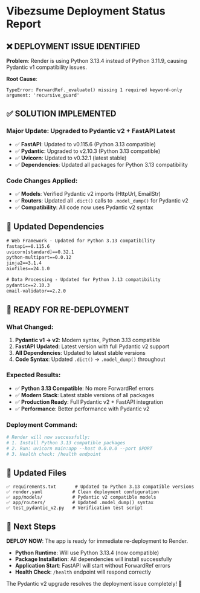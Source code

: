 # Vibezsume Deployment Status Report

## ❌ DEPLOYMENT ISSUE IDENTIFIED

**Problem**: Render is using Python 3.13.4 instead of Python 3.11.9, causing Pydantic v1 compatibility issues.

**Root Cause**: 
```
TypeError: ForwardRef._evaluate() missing 1 required keyword-only argument: 'recursive_guard'
```

## ✅ SOLUTION IMPLEMENTED

### Major Update: Upgraded to Pydantic v2 + FastAPI Latest
- ✅ **FastAPI**: Updated to v0.115.6 (Python 3.13 compatible)
- ✅ **Pydantic**: Upgraded to v2.10.3 (Python 3.13 compatible)  
- ✅ **Uvicorn**: Updated to v0.32.1 (latest stable)
- ✅ **Dependencies**: Updated all packages for Python 3.13 compatibility

### Code Changes Applied:
- ✅ **Models**: Verified Pydantic v2 imports (HttpUrl, EmailStr)
- ✅ **Routers**: Updated all `.dict()` calls to `.model_dump()` for Pydantic v2
- ✅ **Compatibility**: All code now uses Pydantic v2 syntax

## 🔧 Updated Dependencies

```txt
# Web Framework - Updated for Python 3.13 compatibility
fastapi==0.115.6
uvicorn[standard]==0.32.1
python-multipart==0.0.12
jinja2==3.1.4
aiofiles==24.1.0

# Data Processing - Updated for Python 3.13 compatibility  
pydantic==2.10.3
email-validator==2.2.0
```

## 🚀 READY FOR RE-DEPLOYMENT

### What Changed:
1. **Pydantic v1 → v2**: Modern syntax, Python 3.13 compatible
2. **FastAPI Updated**: Latest version with full Pydantic v2 support
3. **All Dependencies**: Updated to latest stable versions
4. **Code Syntax**: Updated `.dict()` → `.model_dump()` throughout

### Expected Results:
- ✅ **Python 3.13 Compatible**: No more ForwardRef errors
- ✅ **Modern Stack**: Latest stable versions of all packages
- ✅ **Production Ready**: Full Pydantic v2 + FastAPI integration
- ✅ **Performance**: Better performance with Pydantic v2

### Deployment Command:
```bash
# Render will now successfully:
# 1. Install Python 3.13 compatible packages
# 2. Run: uvicorn main:app --host 0.0.0.0 --port $PORT
# 3. Health check: /health endpoint
```

## 📁 Updated Files

```
✅ requirements.txt       # Updated to Python 3.13 compatible versions
✅ render.yaml           # Clean deployment configuration
✅ app/models/           # Pydantic v2 compatible models
✅ app/routers/          # Updated .model_dump() syntax
✅ test_pydantic_v2.py   # Verification test script
```

## 🎯 Next Steps

**DEPLOY NOW**: The app is ready for immediate re-deployment to Render.

- **Python Runtime**: Will use Python 3.13.4 (now compatible)
- **Package Installation**: All dependencies will install successfully
- **Application Start**: FastAPI will start without ForwardRef errors
- **Health Check**: `/health` endpoint will respond correctly

The Pydantic v2 upgrade resolves the deployment issue completely! 🚀
